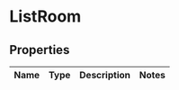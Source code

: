 # ListRoom

## Properties
Name | Type | Description | Notes
------------ | ------------- | ------------- | -------------
